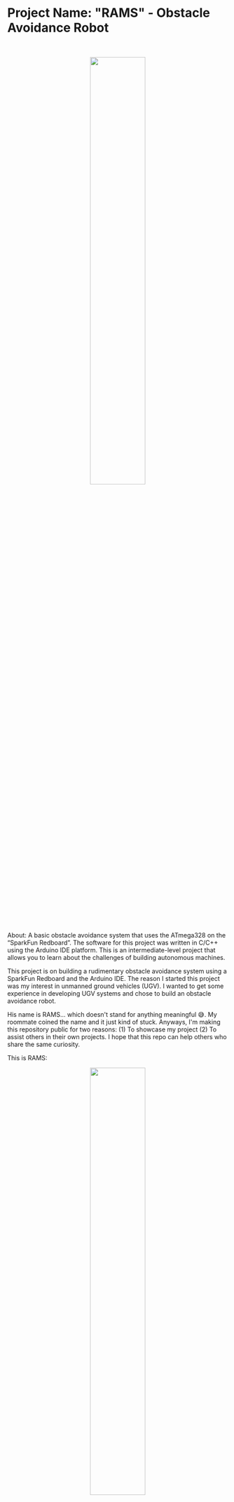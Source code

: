 # Project Name: "RAMS" - Obstacle Avoidance Robot

<br />
<p align="center">
<img src="https://user-images.githubusercontent.com/82693292/152702500-210ea833-a2d9-4a7c-b7a3-52329b781607.jpg" width=50%>
</p>
<br />

About: A basic obstacle avoidance system that uses the ATmega328 on the “SparkFun Redboard”. The software for this project was written in C/C++ using the Arduino IDE platform. This is an intermediate-level project that allows you to learn about the challenges of building autonomous machines.

This project is on building a rudimentary obstacle avoidance system using a SparkFun Redboard and the Arduino IDE. The reason I started this project was my interest in unmanned ground vehicles (UGV). I wanted to get some experience in developing UGV systems and chose to build an obstacle avoidance robot. 

His name is RAMS... which doesn't stand for anything meaningful :sweat_smile:. My roommate coined the name and it just kind of stuck. Anyways, I'm making this repository public for two reasons: (1) To showcase my project (2) To assist others in their own projects. I hope that this repo can help others who share the same curiosity.

This is RAMS: 
<br />
<p align="center">
<img src="https://user-images.githubusercontent.com/82693292/152702500-210ea833-a2d9-4a7c-b7a3-52329b781607.jpg" width=50%>
</p>
<br />

 <div align="center">
  
&nbsp;&nbsp;&nbsp; RAMS 1 | RAMS 2
:---:  | ---: 
<video src='https://user-images.githubusercontent.com/82693292/152702599-05d531be-b84d-48bf-9f83-1cf1f1ef376c.MOV'>  | <video src='https://user-images.githubusercontent.com/82693292/152689675-f86b351e-9fe6-4e42-af11-9a726b337ebc.mp4'>

</div>
  <br />
 
